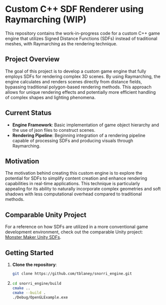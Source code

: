 # Custom C++ SDF Renderer using Raymarching (WIP)

This repository contains the work-in-progress code for a custom C++ game engine that utilizes Signed Distance Functions (SDFs) instead of traditional meshes, with Raymarching as the rendering technique.

## Project Overview

The goal of this project is to develop a custom game engine that fully employs SDFs for rendering complex 3D scenes. By using Raymarching, the engine calculates and renders scenes directly from distance fields, bypassing traditional polygon-based rendering methods. This approach allows for unique rendering effects and potentially more efficient handling of complex shapes and lighting phenomena.

## Current Status

- **Engine Framework**: Basic implementation of game object hierarchy and the use of json files to construct scenes.
- **Rendering Pipeline**: Beginning integration of a rendering pipeline capable of processing SDFs and producing visuals through Raymarching.

## Motivation

The motivation behind creating this custom engine is to explore the potential for SDFs to simplify content creation and enhance rendering capabilities in real-time applications. This technique is particularly appealing for its ability to naturally incorporate complex geometries and soft shadows with less computational overhead compared to traditional methods.

## Comparable Unity Project

For a reference on how SDFs are utilized in a more conventional game development environment, check out the comparable Unity project: [Monster Maker Unity SDFs](https://github.com/tblaney/monster_maker_unity_sdfs/).

## Getting Started

1. **Clone the repository**:
   ```bash
   git clone https://github.com/tblaney/snorri_engine.git
2. ```bash
   cd snorri_engine/build
   cmake ..
   cmake --build .
   ./Debug/OpenGLExample.exe
